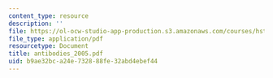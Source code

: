 ```yaml
---
content_type: resource
description: ''
file: https://ol-ocw-studio-app-production.s3.amazonaws.com/courses/hst-176-cellular-and-molecular-immunology-fall-2005/b9ae32bca24e732888fe32abd4ebef44_antibodies_2005.pdf
file_type: application/pdf
resourcetype: Document
title: antibodies_2005.pdf
uid: b9ae32bc-a24e-7328-88fe-32abd4ebef44
---
```

